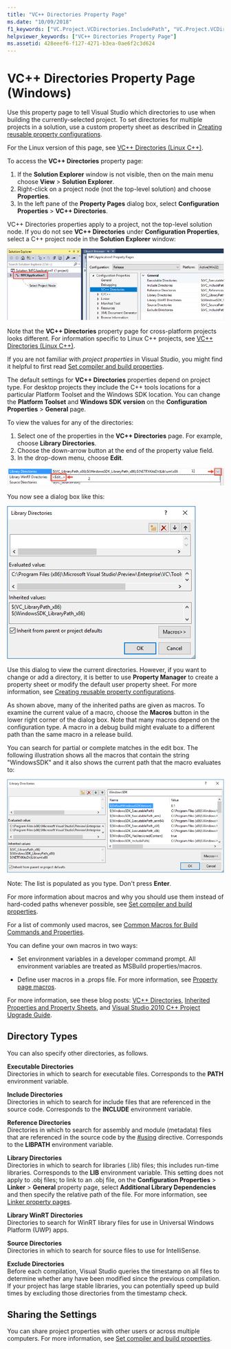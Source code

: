 ```yaml
---
title: "VC++ Directories Property Page"
ms.date: "10/09/2018"
f1_keywords: ["VC.Project.VCDirectories.IncludePath", "VC.Project.VCDirectories.ReferencePath", "VC.Project.VCDirectories.SourcePath", "VC.Project.VCDirectories.LibraryWPath", "VC.Project.VCDirectories.ExecutablePath", "VC.Project.VCDirectories.LibraryPath", "VS.ToolsOptionsPages.Projects.VCDirectories", "VC.Project.VCDirectories.ExcludePath"]
helpviewer_keywords: ["VC++ Directories Property Page"]
ms.assetid: 428eeef6-f127-4271-b3ea-0ae6f2c3d624
---
```

# VC++ Directories Property Page (Windows)

Use this property page to tell Visual Studio which directories to use when building the currently-selected project. To set directories for multiple projects in a solution, use a custom property sheet as described in [Creating reusable property configurations](../create-reusable-property-configurations.md).

For the Linux version of this page, see [VC++ Directories (Linux C++)](../../linux/prop-pages/directories-linux.md).

To access the **VC++ Directories** property page:

1. If the **Solution Explorer** window is not visible, then on the main menu choose **View** > **Solution Explorer**.
1. Right-click on a project node (not the top-level solution) and choose **Properties**.
1. In the left pane of the **Property Pages** dialog box, select **Configuration Properties** > **VC++ Directories**.

VC++ Directories properties apply to a project, not the top-level solution node. If you do not see **VC++ Directories** under **Configuration Properties**, select a C++ project node in the **Solution Explorer** window:

![Select the project node](../media/vcppdir.png "Select the project node to see the VC++ Directories properties")

Note that the **VC++ Directories** property page for cross-platform projects looks different. For information specific to Linux C++ projects, see [VC++ Directories (Linux C++)](../../linux/prop-pages/directories-linux.md).

If you are not familiar with *project properties* in Visual Studio, you might find it helpful to first read [Set compiler and build properties](../working-with-project-properties.md).

The default settings for **VC++ Directories** properties depend on project type. For desktop projects they include the C++ tools locations for a particular Platform Toolset and the Windows SDK location. You can change the **Platform Toolset** and **Windows SDK version** on the **Configuration Properties** > **General** page.

To view the values for any of the directories:

1. Select one of the properties in the **VC++ Directories** page. For example, choose **Library Directories**.
1. Choose the down-arrow button at the end of the property value field.
1. In the drop-down menu, choose **Edit**.

![Edit Library Directories](../media/vcppdir_libdir_edit.png "Dialog to edit library paths")

You now see a dialog box like this:

![Show Library Directories](../media/vcppdir_libdir.png "Dialog to add or remove library paths")

Use this dialog to view the current directories. However, if you want to change or add a directory, it is better to use **Property Manager** to create a property sheet or modify the default user property sheet. For more information, see [Creating reusable property configurations](../create-reusable-property-configurations.md).

As shown above, many of the inherited paths are given as macros.  To examine the current value of a macro, choose the **Macros** button in the lower right corner of the dialog box. Note that many macros depend on the configuration type. A macro in a debug build might evaluate to a different path than the same macro in a release build.

You can search for partial or complete matches in the edit box. The following illustration shows all the macros that contain the string "WindowsSDK" and it also shows the current path that the macro evaluates to:

![See macro values](../media/vcppdir_libdir_macros.png "Dialog to edit macros")

Note: The list is populated as you type. Don't press **Enter**.

For more information about macros and why you should use them instead of hard-coded paths whenever possible, see [Set compiler and build properties](../working-with-project-properties.md).

For a list of commonly used macros, see [Common Macros for Build Commands and Properties](common-macros-for-build-commands-and-properties.md).

You can define your own macros in two ways:

- Set environment variables in a developer command prompt. All environment variables are treated as MSBuild properties/macros.

- Define user macros in a .props file. For more information, see [Property page macros](../working-with-project-properties.md).

For more information, see these blog posts: [VC++ Directories](http://blogs.msdn.com/b/vsproject/archive/2009/07/07/vc-directories.aspx), [Inherited Properties and Property Sheets](http://blogs.msdn.com/b/vsproject/archive/2009/06/23/inherited-properties-and-property-sheets.aspx), and [Visual Studio 2010 C++ Project Upgrade Guide](http://blogs.msdn.com/b/vcblog/archive/2010/03/02/visual-studio-2010-c-project-upgrade-guide.aspx).

## Directory Types

You can also specify other directories, as follows.

**Executable Directories**<br/>
Directories in which to search for executable files. Corresponds to the **PATH** environment variable.

**Include Directories**<br/>
Directories in which to search for include files that are referenced in the source code. Corresponds to the **INCLUDE** environment variable.

**Reference Directories**<br/>
Directories in which to search for assembly and module (metadata) files that are referenced in the source code by the [#using](../../preprocessor/hash-using-directive-cpp.md) directive. Corresponds to the **LIBPATH** environment variable.

**Library Directories**<br/>
Directories in which to search for libraries (.lib) files; this includes run-time libraries. Corresponds to the **LIB** environment variable. This setting does not apply to .obj files; to link to an .obj file, on the  **Configuration Properties** > **Linker** > **General** property page, select **Additional Library Dependencies** and then specify the relative path of the file. For more information, see [Linker property pages](linker-property-pages.md).

**Library WinRT Directories**<br/>
Directories to search for WinRT library files for use in Universal Windows Platform (UWP) apps.

**Source Directories**<br/>
Directories in which to search for source files to use for IntelliSense.

**Exclude Directories**<br/>
Before each compilation, Visual Studio queries the timestamp on all files to determine whether any have been modified since the previous compilation. If your project has large stable libraries, you can potentially speed up build times by excluding those directories from the timestamp check.

## Sharing the Settings

You can share project properties with other users or across multiple computers. For more information, see [Set compiler and build properties](../working-with-project-properties.md).
